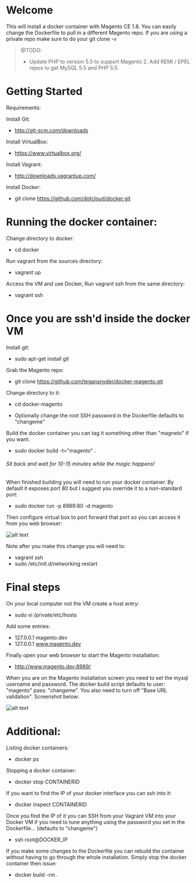 Welcome
========================
This will install a docker container with Magento CE 1.8. You can easily change the Dockerfile to pull in a different Magento repo. If you are using a private repo make sure to do your git clone -v

> @TODO: 
> * Update PHP to version 5.5 to support Magento 2. Add REMI / EPEL repos to get MySQL 5.5 and PHP 5.5.

Getting Started
========================

Requirements:

Install Git:
* http://git-scm.com/downloads

Install VirtualBox:
* https://www.virtualbox.org/

Install Vagrant:
* http://downloads.vagrantup.com/

Install Docker:
* git clone https://github.com/dotcloud/docker.git


Running the docker container:
========================

Change directory to docker:

* cd docker

Run vagrant from the sources directory:

* vagrant up

Access the VM and use Docker, Run vagrant ssh from the same directory:

* vagrant ssh

Once you are ssh'd inside the docker VM
========================

Install git:

* sudo apt-get install git

Grab the Magento repo:

* git clone https://github.com/tegansnyder/docker-magento.git

Change directory to it:

* cd docker-magento

* Optionally change the root SSH password in the Dockerfile defaults to "changeme"

Build the docker container you can tag it something other than "magneto" if you want:

* sudo docker build -t="magento" .

###### Sit back and wait for 10-15 minutes while the magic happens!

When finished building you will need to run your docker container. By default it exposes port 80 but I suggest you override it to a non-standard port:

* sudo docker run -p 8989:80 -d magento

Then configure virtual box to port forward that port so you can access it from you web browser:

![alt text](https://raw.github.com/tegansnyder/docker-magento/master/vm-settings.png "Virtual Box Settings")

Note after you make this change you will need to:
* vagrant ssh
* sudo /etc/init.d/networking restart

Final steps
========================

On your local computer not the VM create a host entry:
* sudo vi /private/etc/hosts

Add some entries:
* 127.0.0.1 magento.dev
* 127.0.0.1 www.magento.dev

Finally open your web browser to start the Magento installation:
* http://www.magento.dev:8989/

When you are on the Magento installation screen you need to set the mysql username and password. The docker build script defaults to user: "magento" pass: "changeme". You also need to turn off "Base URL validation". Screenshot below:

![alt text](https://raw.github.com/tegansnyder/docker-magento/8e4969c4da1309cf4a8157bdda6d1f1f00f2f860/magento-setup.png "Magento Setup")

Additional:
========================

Listing docker containers:
* docker ps

Stopping a docker container:
* docker stop CONTAINERID

If you want to find the IP of your docker interface you can ssh into it:
* docker inspect CONTAINERID

Once you find the IP of it you can SSH from your Vagrant VM into your Docker VM if you need to tune anything using the password you set in the Dockerfile... (defaults to "changeme")
* ssh root@DOCKER_IP

If you make some changes to the Dockerfile you can rebuild the container without having to go through the whole installation. Simply stop the docker container then issue:
* docker build -rm .
